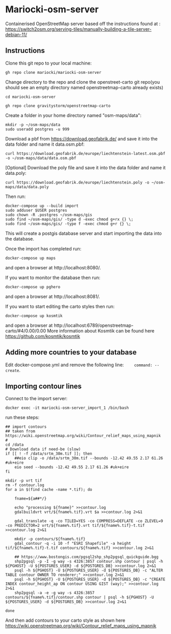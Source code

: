# Mariocki-osm-server

Containerised OpenStreetMap server based off the instructions found at : https://switch2osm.org/serving-tiles/manually-building-a-tile-server-debian-11/

## Instructions
Clone this git repo to your local machine:

```
gh repo clone mariocki/mariocki-osm-server
```

Change directory to the repo and clone the openstreet-carto git repo(you should see an empty directory named openstreetmap-carto already exists)

```
cd mariocki-osm-server

gh repo clone gravitystorm/openstreetmap-carto
```

Create a folder in your home directory named "osm-maps/data":
```
mkdir -p ~/osm-maps/data
sudo useradd postgres -u 999
```

Download a pbf from https://download.geofabrik.de/ and save it into the data folder and name it data.osm.pbf:

```
curl https://download.geofabrik.de/europe/liechtenstein-latest.osm.pbf -o ~/osm-maps/data/data.osm.pbf
```

[Optional]
Download the poly file and save it into the data folder and name it data.poly:

```
curl https://download.geofabrik.de/europe/liechtenstein.poly -o ~/osm-maps/data/data.poly
```

Then run:

```
docker-compose up --build import
sudo adduser $USER postgres
sudo chown -R .postgres ~/osm-maps/gis
sudo find ~/osm-maps/gis/ -type d -exec chmod g+rx {} \;
sudo find ~/osm-maps/gis/ -type f -exec chmod g+r {} \;
```

This will create a postgis database server and start importing the data into the database.

Once the import has completed run:
```
docker-compose up maps
```

and open a browser at http://localhost:8080/.

If you want to monitor the database then run:
```
docker-compose up pghero
```
and open a browser at http://localhost:8081/.

If you want to start editing the carto styles then run:
```
docker-compose up kosmtik
```
and open a browser at http://localhost:6789/openstreetmap-carto/#4/0.00/0.00
More information about Kosmtik can be found here https://github.com/kosmtik/kosmtik

## Adding more countries to your database
Edit docker-compose.yml and remove the following line: `    command: --create`.

## Importing contour lines

Connect to the import server:
```
docker exec -it mariocki-osm-server_import_1 /bin/bash
```

run these steps:
```
## import contours
## taken from https://wiki.openstreetmap.org/wiki/Contour_relief_maps_using_mapnik
#
cd /data
# Download data if need-be (slow)
if [[ ! -f /data/srtm_30m.tif ]]; then
    ##eio clip -o /data/srtm_30m.tif --bounds -12.42 49.55 2.17 61.26 #uk+eire
    eio seed --bounds -12.42 49.55 2.17 61.26 #uk+eire
fi

mkdir -p vrt tif
rm -f contour.log
for a in $(find cache -name *.tif); do

    fname=${a##*/}

    echo "processing ${fname}" >>contour.log
    gdalbuildvrt vrt/${fname%.tif}.vrt $a >>contour.log 2>&1

    gdal_translate -q -co TILED=YES -co COMPRESS=DEFLATE -co ZLEVEL=9 -co PREDICTOR=2 vrt/${fname%.tif}.vrt tif/${fname%.tif}-t.tif >>contour.log 2>&1

    mkdir -p contours/${fname%.tif}
    gdal_contour -q -i 10 -f "ESRI Shapefile" -a height tif/${fname%.tif}-t.tif contours/${fname%.tif} >>contour.log 2>&1

    ## https://www.bostongis.com/pgsql2shp_shp2pgsql_quickguide.bqg
    shp2pgsql -p -I -g way -s 4326:3857 contour.shp contour | psql -h ${PGHOST} -U ${POSTGRES_USER} -d ${POSTGRES_DB} >>contour.log 2>&1
    psql -h ${PGHOST} -U ${POSTGRES_USER} -d ${POSTGRES_DB} -c "ALTER TABLE contour OWNER TO renderer;" >>contour.log 2>&1
    psql -h ${PGHOST} -U ${POSTGRES_USER} -d ${POSTGRES_DB} -c "CREATE INDEX contour_height_ap ON contour USING GIST (way);" >>contour.log 2>&1
    shp2pgsql -a -e -g way -s 4326:3857 contours/${fname%.tif}/contour.shp contour | psql -h ${PGHOST} -U ${POSTGRES_USER} -d ${POSTGRES_DB} >>contour.log 2>&1

done
```

And then add contours to your carto style as shown here https://wiki.openstreetmap.org/wiki/Contour_relief_maps_using_mapnik
